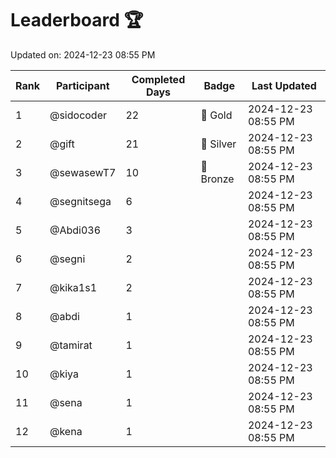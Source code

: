 # Leaderboard 🏆

Updated on: 2024-12-23 08:55 PM

| Rank | Participant       | Completed Days | Badge      | Last Updated         |
|------|-------------------|----------------|------------|----------------------|
| 1    | @sidocoder        | 22             | 🏅 Gold     | 2024-12-23 08:55 PM |
| 2    | @gift             | 21             | 🥈 Silver   | 2024-12-23 08:55 PM |
| 3    | @sewasewT7        | 10             | 🥉 Bronze   | 2024-12-23 08:55 PM |
| 4    | @segnitsega       | 6              |            | 2024-12-23 08:55 PM |
| 5    | @Abdi036          | 3              |            | 2024-12-23 08:55 PM |
| 6    | @segni            | 2              |            | 2024-12-23 08:55 PM |
| 7    | @kika1s1          | 2              |            | 2024-12-23 08:55 PM |
| 8    | @abdi             | 1              |            | 2024-12-23 08:55 PM |
| 9    | @tamirat          | 1              |            | 2024-12-23 08:55 PM |
| 10   | @kiya             | 1              |            | 2024-12-23 08:55 PM |
| 11   | @sena             | 1              |            | 2024-12-23 08:55 PM |
| 12   | @kena             | 1              |            | 2024-12-23 08:55 PM |
